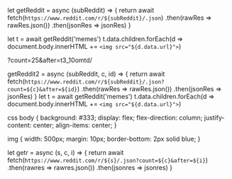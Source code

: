 let getReddit = async (subReddit) => {
    return await fetch(`https://www.reddit.com/r/${subReddit}/.json`)
    .then(rawRes => rawRes.json())
    .then(jsonRes => jsonRes)
}

let t = await getReddit('memes')
t.data.children.forEach(d => document.body.innerHTML += `<img src="${d.data.url}">`)

?count=25&after=t3_10omtd/

getReddit2 = async (subReddit, c, id) => {
    return await fetch(`https://www.reddit.com/r/${subReddit}/.json?count=${c}&after=${id}`)
    .then(rawRes => rawRes.json())
    .then(jsonRes => jsonRes)
}
let t = await getReddit('memes')
t.data.children.forEach(d => document.body.innerHTML += `<img src="${d.data.url}">`)


css
body {
    background: #333;
    display: flex;
    flex-direction: column;
    justify-content: center;
    align-items: center;
}

img {
    width: 500px;
    margin: 10px;
    border-bottom: 2px solid blue;
}

let getr = async (s, c, i) => {
  return await fetch(`https://www.reddit.com/r/${s}/.json?count=${c}&after=${i}`)
  .then(rawres => rawres.json())
  .then(jsonres => jsonres)
}